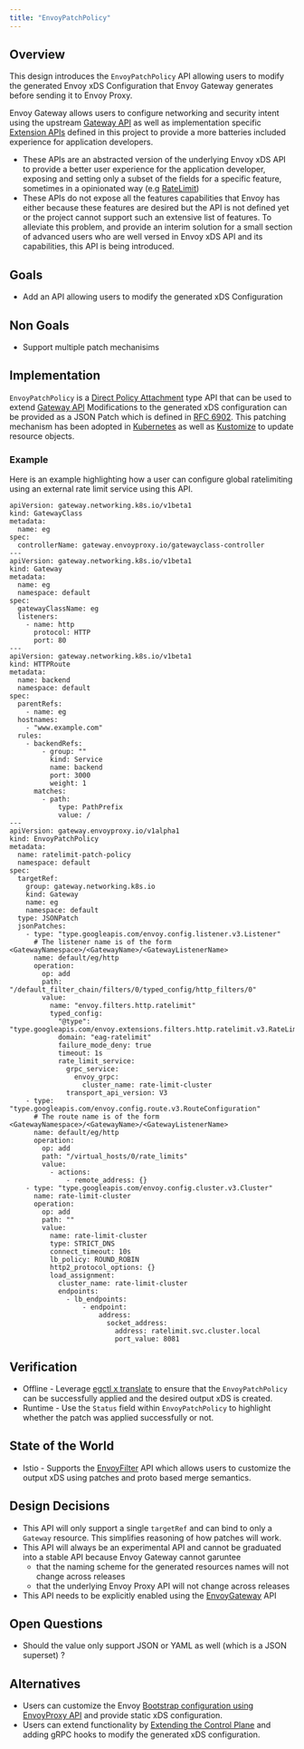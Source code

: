 ```yaml
---
title: "EnvoyPatchPolicy"
---
```


## Overview

This design introduces the `EnvoyPatchPolicy` API allowing users to modify the generated Envoy xDS Configuration
that Envoy Gateway generates before sending it to Envoy Proxy.

Envoy Gateway allows users to configure networking and security intent using the
upstream [Gateway API][] as well as implementation specific [Extension APIs][] defined in this project
to provide a more batteries included experience for application developers.
* These APIs are an abstracted version of the underlying Envoy xDS API to provide a better user experience for the application developer, exposing and setting only a subset of the fields for a specific feature, sometimes in a opinionated way (e.g [RateLimit][])
* These APIs do not expose all the features capabilities that Envoy has either because these features are desired but the API
is not defined yet or the project cannot support such an extensive list of features.
To alleviate this problem, and provide an interim solution for a small section of advanced users who are well versed in
Envoy xDS API and its capabilities, this API is being introduced.

## Goals
* Add an API allowing users to modify the generated xDS Configuration

## Non Goals
* Support multiple patch mechanisims

## Implementation
`EnvoyPatchPolicy` is a [Direct Policy Attachment][] type API that can be used to extend [Gateway API][]
Modifications to the generated xDS configuration can be provided as a JSON Patch which is defined in
[RFC 6902][]. This patching mechanism has been adopted in [Kubernetes][] as well as [Kustomize][] to update
resource objects.

### Example
Here is an example highlighting how a user can configure global ratelimiting using an external rate limit service using this API.

```
apiVersion: gateway.networking.k8s.io/v1beta1
kind: GatewayClass
metadata:
  name: eg
spec:
  controllerName: gateway.envoyproxy.io/gatewayclass-controller
---
apiVersion: gateway.networking.k8s.io/v1beta1
kind: Gateway
metadata:
  name: eg
  namespace: default
spec:
  gatewayClassName: eg
  listeners:
    - name: http
      protocol: HTTP
      port: 80
---
apiVersion: gateway.networking.k8s.io/v1beta1
kind: HTTPRoute
metadata:
  name: backend
  namespace: default
spec:
  parentRefs:
    - name: eg
  hostnames:
    - "www.example.com"
  rules:
    - backendRefs:
        - group: ""
          kind: Service
          name: backend
          port: 3000
          weight: 1
      matches:
        - path:
            type: PathPrefix
            value: /
---
apiVersion: gateway.envoyproxy.io/v1alpha1
kind: EnvoyPatchPolicy
metadata:
  name: ratelimit-patch-policy
  namespace: default
spec:
  targetRef:
    group: gateway.networking.k8s.io
    kind: Gateway
    name: eg
    namespace: default
  type: JSONPatch
  jsonPatches:
    - type: "type.googleapis.com/envoy.config.listener.v3.Listener"
      # The listener name is of the form <GatewayNamespace>/<GatewayName>/<GatewayListenerName>
      name: default/eg/http
      operation:
        op: add
        path: "/default_filter_chain/filters/0/typed_config/http_filters/0"
        value:
          name: "envoy.filters.http.ratelimit"
          typed_config:
            "@type": "type.googleapis.com/envoy.extensions.filters.http.ratelimit.v3.RateLimit"
            domain: "eag-ratelimit"
            failure_mode_deny: true
            timeout: 1s
            rate_limit_service:
              grpc_service:
                envoy_grpc:
                  cluster_name: rate-limit-cluster
              transport_api_version: V3
    - type: "type.googleapis.com/envoy.config.route.v3.RouteConfiguration"
      # The route name is of the form <GatewayNamespace>/<GatewayName>/<GatewayListenerName>
      name: default/eg/http
      operation:
        op: add
        path: "/virtual_hosts/0/rate_limits"
        value:
          - actions:
              - remote_address: {}
    - type: "type.googleapis.com/envoy.config.cluster.v3.Cluster"
      name: rate-limit-cluster
      operation:
        op: add
        path: ""
        value:
          name: rate-limit-cluster
          type: STRICT_DNS
          connect_timeout: 10s
          lb_policy: ROUND_ROBIN
          http2_protocol_options: {}
          load_assignment:
            cluster_name: rate-limit-cluster
            endpoints:
              - lb_endpoints:
                  - endpoint:
                      address:
                        socket_address:
                          address: ratelimit.svc.cluster.local
                          port_value: 8081
```


## Verification
* Offline - Leverage [egctl x translate][] to ensure that the `EnvoyPatchPolicy` can be successfully applied and the desired
output xDS is created.
* Runtime - Use the `Status` field within `EnvoyPatchPolicy` to highlight whether the patch was applied successfully or not.

## State of the World
* Istio - Supports the [EnvoyFilter][] API which allows users to customize the output xDS using patches and proto based merge
semantics.

## Design Decisions
* This API will only support a single `targetRef` and can bind to only a `Gateway` resource. This simplifies reasoning of how
patches will work.
* This API will always be an experimental API and cannot be graduated into a stable API because Envoy Gateway cannot garuntee
  * that the naming scheme for the generated resources names will not change across releases
  * that the underlying Envoy Proxy API will not change across releases
* This API needs to be explicitly enabled using the [EnvoyGateway][] API

## Open Questions
* Should the value only support JSON or YAML as well (which is a JSON superset) ?

## Alternatives
* Users can customize the Envoy [Bootstrap configuration using EnvoyProxy API][] and provide static xDS configuration.
* Users can extend functionality by [Extending the Control Plane][] and adding gRPC hooks to modify the generated xDS configuration.



[Direct Policy Attachment]: https://gateway-api.sigs.k8s.io/references/policy-attachment/#direct-policy-attachment 
[RFC 6902]: https://datatracker.ietf.org/doc/html/rfc6902
[Gateway API]: https://gateway-api.sigs.k8s.io/
[Kubernetes]: https://kubernetes.io/docs/tasks/manage-kubernetes-objects/update-api-object-kubectl-patch/
[Kustomize]: https://github.com/kubernetes-sigs/kustomize/blob/master/examples/jsonpatch.md
[Extension APIs]: ../api/extension_types
[RateLimit]: ../user/rate-limit
[EnvoyGateway]: ../api/config_types#envoygateway
[Extending the Control Plane]: ./extending-envoy-gateway
[EnvoyFilter]: https://istio.io/latest/docs/reference/config/networking/envoy-filter
[egctl x translate]: ../user/egctl#egctl-experimental-translate
[Bootstrap configuration using EnvoyProxy API]: ../user/customize-envoyproxy#customize-envoyproxy-bootstrap-config

